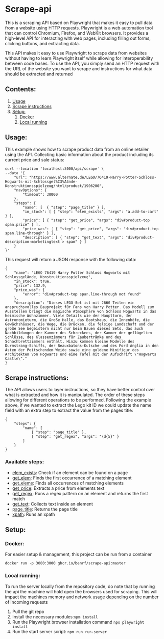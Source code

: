 # Scrape-api

This is a scraping API based on Playwright that makes it easy to pull data from a website using HTTP requests. Playwright is a web automation tool that can control Chromium, Firefox, and WebKit browsers. It provides a high-level API for interacting with web pages, including filling out forms, clicking buttons, and extracting data.

This API makes it easy to use Playwright to scrape data from websites without having to learn Playwright itself while allowing for interoperability between code bases. To use the API, you simply send an HTTP request with the URL of the website you want to scrape and instructions for what data should be extracted and returned

## Contents:
1. [Usage](#usage)
2. [Scrape instructions](#scrape-instructions)
3. [Setup:](#local-running)
   1. [Docker](#docker)
   2. [Local running](#local-running)

## Usage:
This example shows how to scrape product data from an online retailer using the API. Collecting basic information about the product including its current price and sale status:
````
curl --location 'localhost:3000/api/scrape' \
--data '{
    "url": "https://www.alternate.de/LEGO/76419-Harry-Potter-Schloss-Hogwarts-mit-Schlossgel%C3%A4nde-Konstruktionsspielzeug/html/product/1906200",
    "navOptions": {
        "timeout": 30000
    },
    "steps": {
        "name": [  { "step": "page_title" } ],
        "in_stock": [ { "step": "elem_exists", "args": "a.add-to-cart" } ],
        "price": [ { "step": "get_price", "args": "div#product-top span.price" } ],
        "price_was": [ { "step": "get_price", "args": "div#product-top span.line-through" } ],
        "description": [ { "step": "get_text", "args": "div#product-description-marketingtext > span" } ]
    }
}'
````
This request will return a JSON response with the following data:
````
{
    "name": "LEGO 76419 Harry Potter Schloss Hogwarts mit Schlossgelände, Konstruktionsspielzeug",
    "in_stock": true,
    "price": 132.9,
    "price_was": {
        "error": "div#product-top span.line-through not found"
    },
    "description": "Dieses LEGO-Set ist mit 2660 Teilen ein anspruchsvolles Bauprojekt für Fans von Harry Potter. Das Modell zum Ausstellen bringt die magische Atmosphäre von Schloss Hogwarts in das heimische Wohnzimmer. Viele Details wie der Hauptturm, der Astronomieturm, die Große Halle, das Bootshaus, die Innenhöfe, die Gewächshäuser, die Wege, die Brücken, die felsige Landschaft und der große See begeistern nicht nur beim Bauen dieses Sets, das auch Nachbildungen der Kammer des Schreckens, der Kammer der geflügelten Schlüsse, des Klassenzimmers für Zaubertränke und des Schachbrettzimmers enthält. Hinzu kommen kleine Modelle des Durmstrang-Schiffs, der Beauxbatons-Kutsche und des Ford Anglia in den Ästen der Peitschenden Weide sowie eine goldene Minifigur des Architekten von Hogwarts und eine Tafel mit der Aufschrift \"Hogwarts Castle\"."
}
````

## Scrape instructions:
The API allows users to layer instructions, so they have better control over what is extracted and how it is manipulated. The order of these steps allowing for different operations to be performed. Following the example above, if we wanted to extract the Lego kit ID we could update the name field with an extra step to extract the value from the pages title:
````
{
    "steps": {
        "name": [
            { "step": "page_title" },
            { "step": "get_regex", "args": "\d{5}" }
        ]
    }
}
````

### Available steps:
* [elem_exists](functions/scrapeFunctions/elem_exists.js): Check if an element can be found on a page
* [get_elem](functions/scrapeFunctions/get_elem.js): Finds the first occurrence of a matching element
* [get_elems](functions/scrapeFunctions/get_elems.js): Finds all occurrences of matching elements
* [get_price](functions/scrapeFunctions/get_price.js): Extracts a price from elements text
* [get_regex](functions/scrapeFunctions/get_regex.js): Runs a regex pattern on an element and returns the first match
* [get_text](functions/scrapeFunctions/get_text.js): Collects text inside an element
* [page_title](functions/scrapeFunctions/page_title.js): Returns the page title
* [xpath](functions/scrapeFunctions/xpath.js): Runs an xpath

## Setup:
### Docker:
For easier setup & management, this project can be run from a container
````
docker run -p 3000:3000 ghcr.io/benrf/scrape-api:master
````

### Local running:
To run the server locally from the repository code, do note that by running the api the machine will hold open the browsers used for scraping. This will impact the machines memory and network usage depending on the number of incoming requests
1. Pull the git repo
2. Install the necessary modules:`npm install`
3. Run the Playwright browser installation command `npx playwright install`
4. Run the start server script: `npm run run-server`
